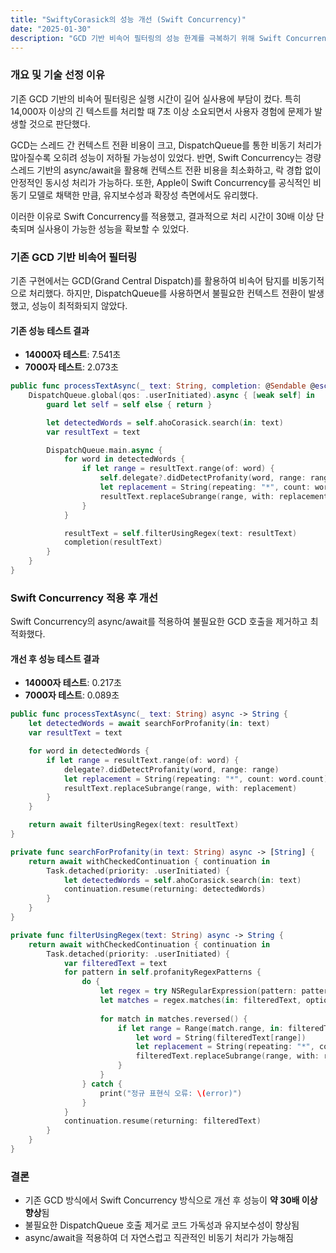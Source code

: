 ```yaml
---
title: "SwiftyCorasick의 성능 개선 (Swift Concurrency)"
date: "2025-01-30"
description: "GCD 기반 비속어 필터링의 성능 한계를 극복하기 위해 Swift Concurrency를 적용해 성능을 극대화한 사례를 정리했습니다."
---
```

### 개요 및 기술 선정 이유

기존 GCD 기반의 비속어 필터링은 실행 시간이 길어 실사용에 부담이 컸다. 특히 14,000자 이상의 긴 텍스트를 처리할 때 7초 이상 소요되면서 사용자 경험에 문제가 발생할 것으로 판단했다.

GCD는 스레드 간 컨텍스트 전환 비용이 크고, DispatchQueue를 통한 비동기 처리가 많아질수록 오히려 성능이 저하될 가능성이 있었다. 반면, Swift Concurrency는 경량 스레드 기반의 async/await을 활용해 컨텍스트 전환 비용을 최소화하고, 락 경합 없이 안정적인 동시성 처리가 가능하다. 또한, Apple이 Swift Concurrency를 공식적인 비동기 모델로 채택한 만큼, 유지보수성과 확장성 측면에서도 유리했다.

이러한 이유로 Swift Concurrency를 적용했고, 결과적으로 처리 시간이 30배 이상 단축되며 실사용이 가능한 성능을 확보할 수 있었다.

### 기존 GCD 기반 비속어 필터링

기존 구현에서는 GCD(Grand Central Dispatch)를 활용하여 비속어 탐지를 비동기적으로 처리했다. 하지만, DispatchQueue를 사용하면서 불필요한 컨텍스트 전환이 발생했고, 성능이 최적화되지 않았다.

#### 기존 성능 테스트 결과
- **14000자 테스트**: 7.541초
- **7000자 테스트**: 2.073초

```swift
public func processTextAsync(_ text: String, completion: @Sendable @escaping (String) -> Void) {
    DispatchQueue.global(qos: .userInitiated).async { [weak self] in
        guard let self = self else { return }

        let detectedWords = self.ahoCorasick.search(in: text)
        var resultText = text

        DispatchQueue.main.async {
            for word in detectedWords {
                if let range = resultText.range(of: word) {
                    self.delegate?.didDetectProfanity(word, range: range)
                    let replacement = String(repeating: "*", count: word.count)
                    resultText.replaceSubrange(range, with: replacement)
                }
            }

            resultText = self.filterUsingRegex(text: resultText)
            completion(resultText)
        }
    }
}
```

### Swift Concurrency 적용 후 개선

Swift Concurrency의 async/await를 적용하여 불필요한 GCD 호출을 제거하고 최적화했다. 

#### 개선 후 성능 테스트 결과
- **14000자 테스트**: 0.217초
- **7000자 테스트**: 0.089초

```swift
public func processTextAsync(_ text: String) async -> String {
    let detectedWords = await searchForProfanity(in: text)
    var resultText = text

    for word in detectedWords {
        if let range = resultText.range(of: word) {
            delegate?.didDetectProfanity(word, range: range)
            let replacement = String(repeating: "*", count: word.count)
            resultText.replaceSubrange(range, with: replacement)
        }
    }

    return await filterUsingRegex(text: resultText)
}

private func searchForProfanity(in text: String) async -> [String] {
    return await withCheckedContinuation { continuation in
        Task.detached(priority: .userInitiated) {
            let detectedWords = self.ahoCorasick.search(in: text)
            continuation.resume(returning: detectedWords)
        }
    }
}

private func filterUsingRegex(text: String) async -> String {
    return await withCheckedContinuation { continuation in
        Task.detached(priority: .userInitiated) {
            var filteredText = text
            for pattern in self.profanityRegexPatterns {
                do {
                    let regex = try NSRegularExpression(pattern: pattern, options: .caseInsensitive)
                    let matches = regex.matches(in: filteredText, options: [], range: NSRange(location: 0, length: filteredText.utf16.count))
                    
                    for match in matches.reversed() {
                        if let range = Range(match.range, in: filteredText) {
                            let word = String(filteredText[range])
                            let replacement = String(repeating: "*", count: word.count)
                            filteredText.replaceSubrange(range, with: replacement)
                        }
                    }
                } catch {
                    print("정규 표현식 오류: \(error)")
                }
            }
            continuation.resume(returning: filteredText)
        }
    }
}
```

### 결론
- 기존 GCD 방식에서 Swift Concurrency 방식으로 개선 후 성능이 **약 30배 이상 향상**됨
- 불필요한 DispatchQueue 호출 제거로 코드 가독성과 유지보수성이 향상됨
- async/await을 적용하여 더 자연스럽고 직관적인 비동기 처리가 가능해짐

